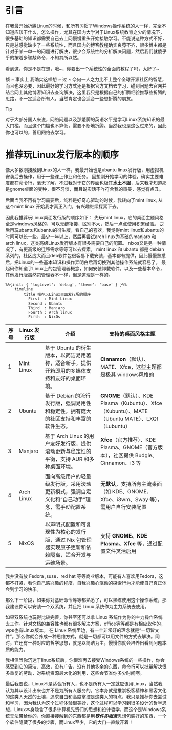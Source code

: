 # 引言

在我最开始折腾Linux的时候，和所有习惯了Windows操作系统的人一样，完全不知道应该干什么，怎么操作，尤其在国内大学对于Linux系统教育之少的情况下，很多基础的知识都需要自己去上网慢慢重头开始接触学习。不能说这种方式不好，只是总感觉缺少了一些系统性，而且国内的博客教程确实良莠不齐，很多博主都是针对于某一单一的问题进行解决，很少会系统性的分析解决问题，然后我们就傻乎乎的按着步骤敲命令，不知其所以然。

看到这，你是不是在想，哦~，你要出一个系统性的全面的教程了吗，太好了~    

额 ~ 事实上 我确实这样想 ~ 过 ~
奈何一人之力比不上整个全球开源社区的智慧，而且也没必要，因此最好的学习方式还是根据官方文档去学习，碰到问题去官网并结合网上其他博客知识去查询解决，这里我只是根据自己的折腾经验推荐些折腾的思路，不一定适合所有人，当然肯定也会适合一些想折腾的朋友。

> [!tip]
> 对于大部分国人来说，网络问题以及那蹩脚的英语水平是学习Linux系统知识的最大门槛，而且这个门槛也不算低，需要不断地折腾。当然我也是这么过来的，因此你也可以的，善用网络去学习。

# 推荐玩Linux发行版本的顺序

像大多数刚接触到Linux的人一样，我最开始也是ubantu linux发行版，用虚拟机安装后去操作，用于一些课上作业和任务。
回想刚开始学习的体验，确实主要难度都在命令行，毫无了解，不过我对于它的界面也极其**水土不服**，后来我才知道那是gnome桌面的变种，很不习惯，而且说实话不咋符合我的审美，感觉有点丑。

后面当我不再有学习需要后，纯粹是好奇心驱动的时候，我转向了mint linux,  从这个mint linux 开始我才真正入门，有兴趣继续探索下去。

因此我推荐玩Linux桌面发行版的顺序如下：
先玩mint linux，它的桌面主题风格全是windows风格的，可以无缝衔接，区别不大，然后一点点使用积累经验。
之后再玩ubantu和ubantu的衍生版，看自己的喜欢，我觉得mint linux和ubantu的时间可以长一些，最少一年以上，然后再尝试arch linux为基础的manjaro 和 arch linux，这类高级Linux发行版本有很多需要自己的配置。
nixos又是另一种情况了，有更高级的迁移需求等等可以去探索。
mint linux 和 ubantu 都是 debian系列的，社区庞大而且deb软件包很容易下载安装，基本都有提供，因此慢慢熟悉后，把Linux的一些基本知识和操作弄明白后再切换到其他操作系统就容易了。
最起码你知道了Linux上的包管理器概念，如何安装卸载软件，以及一些基本命令，其他发行版虽然包管理器不一样，但是道理是一样的。

```mermaid
%%{init: { 'logLevel': 'debug', 'theme': 'base' } }%%
    timeline
        title 推荐玩Linux桌面发行版的顺序
          First  : Mint Linux
          Second : Ubantu
          Third  : Manjaro
          Fourth : Arch linux
          Fifth  : NixOs
```

| 序号  | Linux 发行版  | 介绍                                                   | 支持的桌面风格主题                                                                       |
| --- | ---------- | ---------------------------------------------------- | ------------------------------------------------------------------------------- |
| 1   | Mint Linux | 基于 Ubuntu 的衍生版本，以简洁易用著称，适合新手，提供开箱即用的多媒体支持和友好的桌面环境。   | **Cinnamon**（默认）、MATE、Xfce，这些主题都是极其 windows风格的                                  |
| 2   | Ubuntu     | 基于 Debian 的流行发行版，强调易用性和稳定性，拥有庞大的社区支持和丰富的软件生态。        | **GNOME**（默认）、KDE Plasma（Kubuntu）、Xfce（Xubuntu）、MATE（Ubuntu MATE）、LXQt（Lubuntu） |
| 3   | Manjaro    | 基于 Arch Linux 的用户友好发行版，提供滚动更新与稳定性的平衡，支持 AUR 和多种桌面环境。 | **Xfce**（官方推荐）、KDE Plasma、GNOME（官方版本），社区提供 Budgie、Cinnamon、i3 等                 |
| 4   | Arch Linux | 面向高级用户的轻量级发行版，采用滚动更新模式，强调自定义化和“自己动手”理念，需手动配置系统。      | **无默认**，支持所有主流桌面（如 KDE、GNOME、Xfce、i3wm、Sway 等），需用户自行安装配置                        |
| 5   | NixOS      | 以声明式配置和可复现性为核心的发行版，通过 Nix 包管理器实现原子更新和依赖隔离，适合开发与运维场景。 | 支持 **GNOME、KDE Plasma、Xfce** 等，通过配置文件灵活启用                                       |

我并没有放 Fedora ,suse，red hat 等等商业版本，可能有人喜欢用Fedora，这都不打紧，看你自己感兴趣的程度，自我兴趣心驱动的探索行为才能使自己真正体会到学习的快乐。

那么下一阶段，如果你对基础命令等等都熟悉了，可以熟练使用这个操作系统，那我建议你可以安装一个双系统，并且把 Linux 系统作为主力系统去使用。

如果双系统也玩得比较完善，你甚至还可以拿 Linux 系统作为你的主力操作系统去工作。针对文档的兼容性也都有很多解决方案，office等等都是有相应软件的，wps也有Linux版本。
在 Linux 系统里边，有一个非常好的理念就是“一切皆文件”。那么你就会养成一种思维方式，就是一切都可以用文件的方式去解决。同时，它还有一种对应的哲学思想，就是以简洁为主，慢慢你就会培养出看到问题本质的能力。

我相信当你沉迷于linux系统后，你很难再去接受Windows系统的一些操作，你会感受到它的简洁、高效，没有广告，没有其他多余的东西，命令行可以批量解决很多重复的劳动，对系统资源最大化的利用，这些会节省你多少时间啊。

最后我要说，Linux不是适合所有人，也不是所有人一定就应该用Linux，当然我认为其从设计出来也并不是为所有人服务的。它本身就是推崇极客精神和黑客文化的这类人天然的土壤，追求自由和高度掌控是这类人的特点，我只是推荐你去尝试和学习，因为我认为这个过程体验很美妙，这个过程可以学习到很多设计的哲学思想，Linux本身隐含了很多计算机先贤们的思想和设计哲学，而这个是Windows系统无法带给你的，你直接接触到的东西都是用***软件即服务***思想包装好的东西，一个个软件隐藏了很多的步骤，而Linux至少，它的大门一直敞开着！